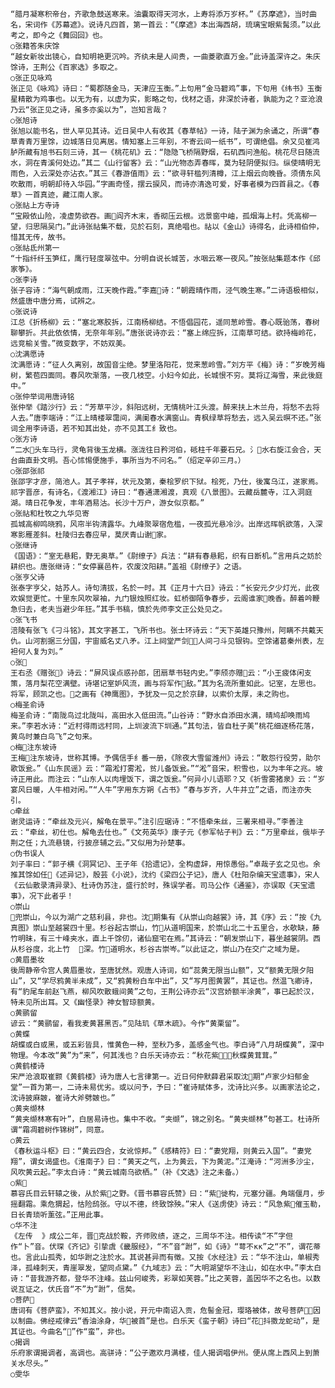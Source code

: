 <!-- { "loadSidebar": true } -->
    “腊月凝寒积帝台，齐歌急鼓送寒来。油囊取得天河水，上寿将添万岁杯。”《苏摩遮》，当时曲名，宋词作《苏幕遮》。说诗凡四首，第一首云：“《摩遮》本出海西胡，琉璃宝眼紫髯须。”以此考之，即今之《舞回回》也。
    ○张籍答朱庆馀
    “越女新妆出镜心，自知明艳更沉吟。齐纨未是人间贵，一曲菱歌直万金。”此诗盖深许之。朱庆馀诗，王荆公《百家选》多取之。
    ○张正见咏鸡
    张正见《咏鸡》诗曰：“蜀郡随金马，天津应玉衡。”上句用“金马碧鸡”事，下句用《纬书》玉衡星精散为鸡事也。以无为有，以虚为实，影略之句，伐材之语，非深於诗者，孰能为之？亚沧浪乃云“张正见之诗，虽多亦奚以为”，岂知言哉？
    ○张旭诗
    张旭以能书名，世人罕见其诗。近日吴中人有收其《春草帖》一诗，陆子渊为余诵之，所谓“春草青青万里馀，边城落日见离居。情知塞上三年别，不寄云间一纸书”，可谓绝倡。余又见崔鸿胪所藏有旭书石刻三诗，其一《桃花矶》云：“隐隐飞桥隔野烟，石矶西问渔船。桃花尽日随流水，洞在青溪何处边。”其二《山行留客》云：“山光物态弄春晖，莫为轻阴便拟归。纵使晴明无雨色，入云深处亦沾衣。”其三《春游值雨》云：“欲寻轩槛列清樽，江上烟云向晚昏。须倩东风吹散雨，明朝却待入华园。”字画奇怪，摆云捩风，而诗亦清逸可爱，好事者模为四首县之。《春草》一首真迹，藏江南人家。
    ○张祜上方寺诗
    “宝殿依山险，凌虚势欲吞。画阎齐木末，香砌压云根。远景窗中岫，孤烟海上村。凭高柳一望，归思隔吴门。”此诗张祜集不载，见於石刻，真绝唱也。祜以《金山》诗得名，此诗相伯仲，惜其无传，故书。
    ○张祜氐州第一
    “十指纤纤玉笋红，鹰行轻度翠弦中。分明自说长城苦，水咽云寒一夜风。”按张祜集题本作《邱家筝》。
    ○张李诗
    张子容诗：“海气朝成雨，江天晚作霞。”李嘉诗：“朝霞晴作雨，泾气晚生寒。”二诗语极相似，然盛唐中唐分焉，试辨之。
    ○张说诗
    江总《折杨柳》云：“塞北寒胶拆，江南杨柳结。不悟倡园花，遥同葱岭雪。春心既骀荡，春树聊攀折。共此依依情，无奈年年别。”唐张说诗亦云：“塞上绵应拆，江南草可结。欲持梅岭花，远竞榆关雪。”微变数字，不妨双美。
    ○沈满愿诗
    沈满愿诗：“征人久离别，故国音尘绝。梦里洛阳花，觉来葱岭雪。”刘方平《梅》诗：“岁晚芳梅树，繁苞四面同。春风吹渐落，一夜几枝空。小妇今如此，长城恨不穷。莫将辽海雪，来此後庭中。”
    ○张仲举词用唐诗铭
    张仲举《踏沙行》云：“芳草平沙，斜阳远树，无情桃叶江头渡。醉来扶上木兰舟，将愁不去将人去。”唐李端诗：“江上晴楼翠霭间，满阑春水满窗山。青枫绿草将愁去，远入吴云暝不还。”张词全用李诗语，若不知其出处，亦不见其工纟致也。
    ○张方诗
    “二水头车马行，灵龟背後玉龙横。涨泷往日矜河伯，砥柱千年要石兄。氵水右旋江会合，天台曲直卦文明。吾心怵惕便施手，事所当为不问名。”（绍定辛卯三月。）
    ○张邵张祁
    张邵字才彦，简池人。其子孝祥，状元及第，秦桧罗织下狱。桧死，乃仕，後寓乌江，遂家焉。祁字晋彦，有诗名，《渡湘江》诗曰：“春通潇湘渡，真观《八景图》。云藏岳麓寺，江入洞庭湖。晴日花争发，丰年酒易沽。长沙十万户，游女似京都。”
    ○张祜和杜牧之九华见寄
    孤城高柳鸣晓鸦，风帘半钩清露华。九峰聚翠宿危槛，一夜孤光悬冷沙。出岸远晖帆欲落，入深寒影雁差斜。杜陵归去春应早，莫厌青山谢家。
    ○张继诗
    《国语》：“室无悬耜，野无奥草。”《尉缭子》兵法：“耕有春悬耜，织有日断机。”言用兵之妨於耕织也。唐张继诗：“女停襄邑杵，农废汶阳耕。”盖祖《尉缭子》之语。
    ○张亨父诗
    张泰字亨父，姑苏人。诗句清拔，名於一时。其《正月十六日》诗云：“长安元夕少灯光，此夜欢娱觉更忙。十里东风吹翠袖，九门银烛照红妆。虹桥御陌争春步，云阁谁家晚香。醉着吟鞭急归去，老夫当避少年狂。”其手书稿，慎於先师李文正公处见之。
    ○张飞书
    涪陵有张飞《刁斗铭》，其文字甚工，飞所书也。张士环诗云：“天下英雄只豫州，阿瞒不共戴天仇。山河割据三分国，宇宙威名丈八矛。江上祠堂严剑，人间刁斗见银钩。空馀诸葛秦州表，左袒何人复为刘。”
    ○张
    王右丞《赠张》诗云：“屏风误点惑孙郎，团扇草书轻内史。”李颀亦赠云：“小王疲体闲支策，落月梨花空满壁。诗堪记室妒风流，画与将军作敌。”其为名流所重如此。记室，左思也。将军，顾凯之也。之画有《神鹰图》，予犹及一见之於京肆，以索价太厚，未之购也。
    ○梅圣俞诗
    梅圣俞诗：“南陇鸟过北陇叫，高田水入低田流。”山谷诗：“野水自添田水满，晴鸠却唤雨鸠来。”李若水诗：“近村得雨远村同，上圳波流下圳通。”其句法，皆自杜子美“桃花细逐杨花落，黄鸟时兼白鸟飞”之句来。
    ○梅注东坡诗
    王梅注东坡诗，世称其博。予偶信手纟番一册，《除夜大雪留潍州》诗云：“敢怨行役劳，助尔歌饭瓮。”《山东民谣》云：“霜淞打雾淞，贫儿备饭瓮。”“淞”音宋，积雪也，以为丰年之兆。坡诗正用此。而注云：“山东人以肉埋饭下，谓之饭瓮。”何异小儿语耶？又《祈雪雾猪泉》云：“岁宴风日暖，人牛相对闲。”“人牛”字用东方朔《占书》“春与岁齐，人牛并立”之语，而注亦失引。
    ○牵丝
    谢灵运诗：“牵丝及元兴，解龟在景平。”注引应琚诗：“不悟牵朱丝，三署来相寻。”李善注云：“牵丝，初仕也。解龟去仕也。”《文苑英华》康子元《参军帖子判》云：“万里牵丝，俄毕子荆之任；九流悬镜，行披彦辅之云。”又似用为孙楚事。
    ○伪书误人
    刘子率曰：“郭子横《洞冥记》、王子年《拾遗记》，全构虚辞，用惊愚俗。”卓哉子玄之见也。余推其馀如任《述异记》，殷芸《小说》，沈约《梁四公子记》，唐人《杜阳杂编天宝遗事》，宋人《云仙散录清异录》、杜诗伪苏注，盛行於时，殊误学者。司马公作《通鉴》，亦误取《天宝遗事》，况下此者乎！
    ○崇山
    兜崇山，今以为湖广之慈利县，非也。沈期集有《从崇山向越裳》诗，其《序》云：“按《九真图》崇山至越裳四十里。杉谷起古崇山，竹从道明国来，於崇山北二十五里合，水欹缺，藤竹明昧，有三十峰夹水，直上千馀仞，诸仙窟宅在焉。”其诗云：“朝发崇山下，暮坐越裳阴。西从杉谷度，北上竹  深。竹道明水，杉谷古崇岑。”以此证之，崇山乃在交广之域为是。
    ○黄眉墨妆
    後周静帝令宫人黄眉墨妆，至唐犹然。观唐人诗词，如“蕊黄无限当山额”，又“额黄无限夕阳山”，又“学尽鸦黄半未成”，又“鸦黄粉白车中出”，又“写月图黄罢”，其证也。然温飞卿诗，有“豹尾车前赵飞燕，柳风吹散蛾间黄”之句，王荆公诗亦云“汉宫娇额半涂黄”，事已起於汉，特未见所出耳。又《幽怪录》神女智琼额黄。
    ○黄鹂留
    谚云：“黄鹂留，看我麦黄葚黑否。”见陆玑《草木疏》。今作“黄栗留”。
    ○黄蝶
    胡蝶或白或黑，或五彩皆具，惟黄色一种，至秋乃多，盖感金气也。李白诗“八月胡蝶黄”，深中物理。今本改“黄”为“来”，何其浅也？白乐天诗亦云：“秋花紫，秋蝶黄茸茸。”
    ○黄鹤楼诗
    宋严沧浪取崔颢《黄鹤楼》诗为唐人七言律第一。近日何仲默薛君采取沈期“卢家少妇郁金堂”一首为第一，二诗未易优劣。或以问予，予曰：“崔诗赋体多，沈诗比兴多。以画家法论之，沈诗披麻皴，崔诗大斧劈皴也。”
    ○黄夹缬林
    “黄夹缬林寒有叶”，白居易诗也。集中不收。“夹缬”，锦之别名。“黄夹缬林”句甚工。杜诗所谓“霜凋碧树作锦树”，同意。
    ○黄云
    《春秋运斗枢》曰：“黄云四合，女讹惊邦。”《感精符》曰：“妻党翔，则黄云入国”。“妻党翔”，谓女谒盛也。《淮南子》曰：“黄天之气，上为黄云，下为黄泥。”江淹诗：“河洲多沙尘，风吹黄云起。”李太白诗：“黄云城南乌欲栖。”（补《文选》注之未备。）
    ○紫
    慕容氏目云轩辕之後，从於紫之野。《晋书慕容氏赞》曰：“紫徙构，元塞分疆。角端偃月，步摇翻霜。乘危猬起，怙险鸱张。守以不德，终致馀殃。”宋人《送虏使》诗云：“风急紫催玉勒，日长青琐听薰弦。”正用此事。
    ○华不注
    《左传  》成公二年，晋克战於鞍，齐师败绩，逐之，三周华不注。相传读“不”字但作“卜”音。伏琛《齐记》引挚虞《畿服经》，“不”音“跗”，如《诗》“萼不кк”之“不”，谓花蒂也。言此山孤秀，如华跗之注於水。其说甚异而有徵。又按《水经注》云：“华不注山，单椒秀泽，孤峰刺天，青崖翠发，望同点黛。”《九域志》云：“大明湖望华不注山，如在水中。”李太白诗：“昔我游齐都，登华不注峰。兹山何峻秀，彩翠如芙蓉。”比之芙蓉，盖因华不之名也。以数说互证之，伏氏音“不”为“跗”，信矣。
    ○菩萨
    唐词有《菩萨蛮》，不知其义。按小说，开元中南诏入贡，危髻金冠，璎珞被体，故号菩萨，因以制曲。佛经戒律云“香油涂身，华被首”是也。白乐天《蛮子朝》诗曰“花抖擞龙蛇动”，是其证也。今曲名“”作“蛮”，非也。
    ○揭调
    乐府家谓揭调者，高调也。高骈诗：“公子邀欢月满楼，佳人揭调唱伊州。便从席上西风上到萧关水尽头。”
    ○雯华
